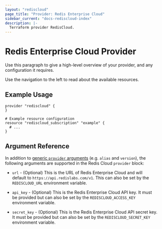 ```yaml
---
layout: "rediscloud"
page_title: "Provider: Redis Enterprise Cloud"
sidebar_current: "docs-rediscloud-index"
description: |-
  Terraform provider RedisCloud.
---
```


# Redis Enterprise Cloud Provider

Use this paragraph to give a high-level overview of your provider, and any configuration it requires.

Use the navigation to the left to read about the available resources.

## Example Usage

```hcl
provider "rediscloud" {
}

# Example resource configuration
resource "rediscloud_subscription" "example" {
  # ...
}
```

## Argument Reference

In addition to [generic `provider` arguments](https://www.terraform.io/docs/configuration/providers.html)
(e.g. `alias` and `version`), the following arguments are supported in the Redis Cloud
`provider` block:
 
* `url` - (Optional) This is the URL of Redis Enterprise Cloud and will default to `https://api.redislabs.com/v1`.
This can also be set by the `REDISCLOUD_URL` environment variable. 

* `api_key` - (Optional) This is the Redis Enterprise Cloud API key. It must be provided but can also be set by the
`REDISCLOUD_ACCESS_KEY` environment variable.

* `secret_key` - (Optional) This is the Redis Enterprise Cloud API secret key. It must be provided but can also be set
by the `REDISCLOUD_SECRET_KEY` environment variable.
